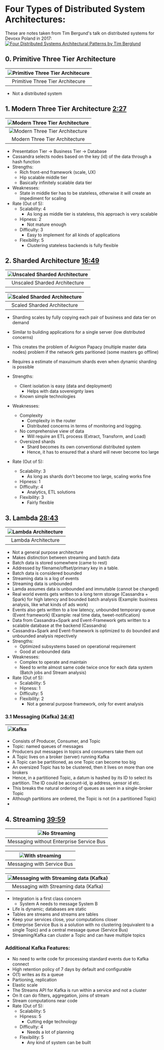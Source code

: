 # Four Types of Distributed System Architectures:

These are notes taken from Tim Bergund's talk on distributed systems for Devoxx Poland in 2017:
[![Four Distributed Systems Architectural Patterns by Tim Berglund](image.png)](https://youtu.be/BO761Fj6HH8)

## 0. Primitive Three Tier Architecture

| ![Primitive Three Tier Architecure](primitive.png) |
| :------------------------------------------------: |
|          Primitive Three Tier Architecure          |

- Not a distributed system

## 1. Modern Three Tier Architecture [2:27](https://youtu.be/BO761Fj6HH8?t=147)

| ![Modern Three Tier Architecture](modern0.png) |
| :--------------------------------------------: |
| ![Modern Three Tier Architecture](modern1.png) |
|         Modern Three Tier Architecture         |

- Presentation Tier -> Business Tier -> Database
- Cassandra selects nodes based on the key (id) of the data through a hash function
- Strengths:
  - Rich front-end framework (scale, UX)
  - Hip scalable middle tier
  - Basically infinitely scalable data tier
- Weaknesses:
  - State in middle tier has to be stateless, otherwise it will create an impediment for scaling
- Rate (Out of 5):
  - Scalability: 4
    - As long as middle tier is stateless, this approach is very scalable
  - Hipness: 2
    - Not mature enough
  - Difficulty: 3
    - Easy to implement for all kinds of applications
  - Flexibility: 5
    - Clustering stateless backends is fully flexible

## 2. Sharded Architecture [16:49](https://youtu.be/BO761Fj6HH8?t=1009)

| ![Unscaled Sharded Architecture](shard.png) |
| :-----------------------------------------: |
|        Unscaled Sharded Architecture        |

| ![Scaled Sharded Architecture](sharding_plus.png) |
| :-----------------------------------------------: |
|            Scaled Sharded Architecture            |

- Sharding scales by fully copying each pair of business and data tier on demand
- Similar to building applications for a single server (low distributed concerns)
- This creates the problem of Avignon Papacy (multiple master data nodes) problem if the network gets paritioned (some masters go offline)
- Requires a estimate of maxuimum shards even when dynamic sharding is possible

- Strengths:
  - Client isolation is easy
    (data and deployment)
    - Helps with data sovereignty laws
  - Known simple technologies
- Weaknesses:
  - Complexity
    - Complexity in the router
    - Distributed concerns in terms of monitoring and logging.
  - No comprehensive view of data
    - Will require an ETL process (Extract, Transform, and Load)
  - Oversized shards
    - Shard becomes its own conventional distributed system
    - Hence, it has to ensured that a shard will never become too large
- Rate (Out of 5):
  - Scalability: 3
    - As long as shards don't become too large, scaling works fine
  - Hipness: 1
  - Difficulty: 4
    - Analytics, ETL solutions
  - Flexibility: 3
    - Fairly flexible

## 3. Lambda [28:43](https://youtu.be/BO761Fj6HH8?t=1723)

| ![Lambda Architecture](lambda.png) |
| :--------------------------------: |
|        Lambda Architecture         |

- Not a general purpose architecture
- Makes distinction between streaming and batch data
- Batch data is stored somewhere (came to rest)
- Addressed by filename/offset/primary key in a table.
- Batch data is considered bounded
- Streaming data is a log of events
- Streaming data is unbounded
- Lamda assumes data is unbounded and immutable (cannot be changed)
- Real world events gets written to a long term storage (Cassandra + Spark) for high latency and bounded batch analysis (Example: business analysis, like what kinds of ads work)
- Events also gets written to a low latency, unbounded temporary queue (Event framework) (Example: real time data, tweet-notification)
- Data from Cassandra+Spark and Event-Framework gets written to a scalable database at the backend (Cassandra)
- Cassandra+Spark and Event-framework is optimized to do bounded and unbounded analysis repectively
- Strengths:
  - Optimized subsystems based on operational requirement
  - Good at unbounded data
- Weaknesses:
  - Complex to operate and maintain
  - Need to write almost same code twice once for each data system (Batch jobs and Stream analysis)
- Rate (Out of 5):
  - Scalability: 5
  - Hipness: 1
  - Difficulty: 5
  - Flexibility: 2
    - Not a general purpose framework, only for event analysis

### 3.1 Messaging (Kafka) [34:41](https://youtu.be/BO761Fj6HH8?t=2081)

| ![Kafka](kafka.png) |
| :-----------------: |

- Consists of Producer, Consumer, and Topic
- Topic: named queues of messages
- Producers put messages in topics and consumers take them out
- A Topic lives on a broker (server) running Kafka
- A Topic can be partitioned, as one Topic can become too big
- An oversized Topic has to be clustered, then it lives on more than one brokers
- Hence, in a partitioned Topic, a datum is hashed by its ID to select its partition. The ID could be account-id, ip address, sensor id etc.
- This breaks the natural ordering of queues as seen in a single-broker Topic
- Although partitions are ordered, the Topic is not (in a partitioned Topic)
-

## 4. Streaming [39:59](https://youtu.be/BO761Fj6HH8?si=5rltv7bh0Ne5URPW&t=2399)

|        ![No Streaming](noesb.png)        |
| :--------------------------------------: |
| Messaging without Enterprise Service Bus |

| ![With streaming](esb.png) |
| :------------------------: |
| Messaging with Service Bus |

| ![Messaging with Streaming data (Kafka)](stream.png) |
| :--------------------------------------------------: |
|        Messaging with Streaming data (Kafka)         |

- Integration is a first class concern
  - System A needs to message System B
- Life is dynamic; databases are static
- Tables are streams and streams are tables
- Keep your services close, your computations closer
- Enterprise Service Bus is a solution with no clustering (equivalent to a single Topic) and a central message queue (Service Bus)
- Streaming/Kafka can cluster a Topic and can have multiple topics

### Additional Kafka Features:

- No need to write code for processing standard events due to Kafka connect
- High retention policy of 7 days by default and configurable
- O(1) writes as its a queue
- Partioning, replication
- Elastic scale
- The Streams API for Kafka is run within a service and not a cluster
- On It can do filters, aggregation, joins of stream
- Stream computations near code
- Rate (Out of 5):
  - Scalability: 5
  - Hipness: 5
    - Cutting edge technology
  - Difficulty: 4
    - Needs a lot of planning
  - Flexibility: 5
    - Any kind of system can be built
